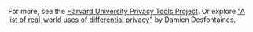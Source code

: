 For more, see the [Harvard University Privacy Tools Project](https://privacytools.seas.harvard.edu/differential-privacy). Or explore ["A list of real-world uses of differential privacy"](https://desfontain.es/blog/real-world-differential-privacy.html) by Damien Desfontaines.